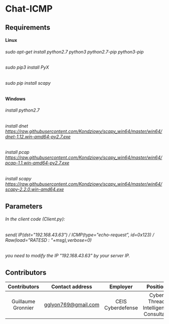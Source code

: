 # Chat-ICMP


## Requirements


#### Linux
###### sudo apt-get install python2.7 python3 python2.7-pip python3-pip
###### sudo pip3 install PyX
###### sudo pip install scapy


#### Windows
###### install python2.7
###### install dnet https://raw.githubusercontent.com/Kondziowy/scapy_win64/master/win64/dnet-1.12.win-amd64-py2.7.exe
###### install pcap https://raw.githubusercontent.com/Kondziowy/scapy_win64/master/win64/pcap-1.1.win-amd64-py2.7.exe
###### install scapy https://raw.githubusercontent.com/Kondziowy/scapy_win64/master/win64/scapy-2.2.0.win-amd64.exe


## Parameters


###### In the client code (Client.py):
######		send( IP(dst="192.168.43.63") / ICMP(type="echo-request", id=0x123) / Raw(load="RATESD : "+msg),verbose=0)
###### you need to modify the IP "192.168.43.63" by your server IP.


## Contributors

| Contributors | Contact address | Employer | Position |
|:-----------:|:------------:|:------------:|:------------:|
| Guillaume Gronnier | <gglyon769@gmail.com> | CEIS Cyberdefense | Cyber Thread Intelligence Consultant


